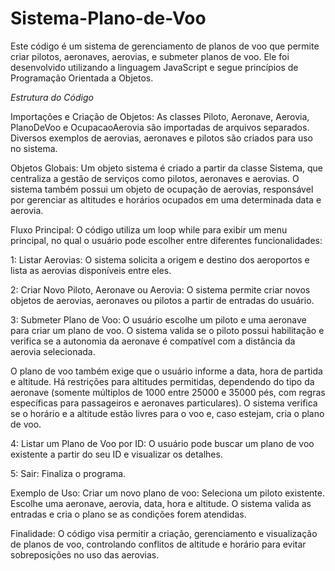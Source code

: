 # Sistema-Plano-de-Voo
Este código é um sistema de gerenciamento de planos de voo que permite criar pilotos, aeronaves, aerovias, e submeter planos de voo. Ele foi desenvolvido utilizando a linguagem JavaScript e segue princípios de Programação Orientada a Objetos.

*Estrutura do Código*

Importações e Criação de Objetos:
As classes Piloto, Aeronave, Aerovia, PlanoDeVoo e OcupacaoAerovia são importadas de arquivos separados.
Diversos exemplos de aerovias, aeronaves e pilotos são criados para uso no sistema.

Objetos Globais:
Um objeto sistema é criado a partir da classe Sistema, que centraliza a gestão de serviços como pilotos, aeronaves e aerovias.
O sistema também possui um objeto de ocupação de aerovias, responsável por gerenciar as altitudes e horários ocupados em uma determinada data e aerovia.

Fluxo Principal:
O código utiliza um loop while para exibir um menu principal, no qual o usuário pode escolher entre diferentes funcionalidades:

1: Listar Aerovias:
O sistema solicita a origem e destino dos aeroportos e lista as aerovias disponíveis entre eles.

2: Criar Novo Piloto, Aeronave ou Aerovia:
O sistema permite criar novos objetos de aerovias, aeronaves ou pilotos a partir de entradas do usuário.

3: Submeter Plano de Voo:
O usuário escolhe um piloto e uma aeronave para criar um plano de voo. O sistema valida se o piloto possui habilitação e verifica se a autonomia da aeronave é compatível com a distância da aerovia selecionada.

O plano de voo também exige que o usuário informe a data, hora de partida e altitude. Há restrições para altitudes permitidas, dependendo do tipo da aeronave (somente múltiplos de 1000 entre 25000 e 35000 pés, com regras específicas para passageiros e aeronaves particulares). O sistema verifica se o horário e a altitude estão livres para o voo e, caso estejam, cria o plano de voo.

4: Listar um Plano de Voo por ID:
O usuário pode buscar um plano de voo existente a partir do seu ID e visualizar os detalhes.

5: Sair:
Finaliza o programa.

Exemplo de Uso:
Criar um novo plano de voo:
Seleciona um piloto existente.
Escolhe uma aeronave, aerovia, data, hora e altitude.
O sistema valida as entradas e cria o plano se as condições forem atendidas.

Finalidade:
O código visa permitir a criação, gerenciamento e visualização de planos de voo, controlando conflitos de altitude e horário para evitar sobreposições no uso das aerovias.
